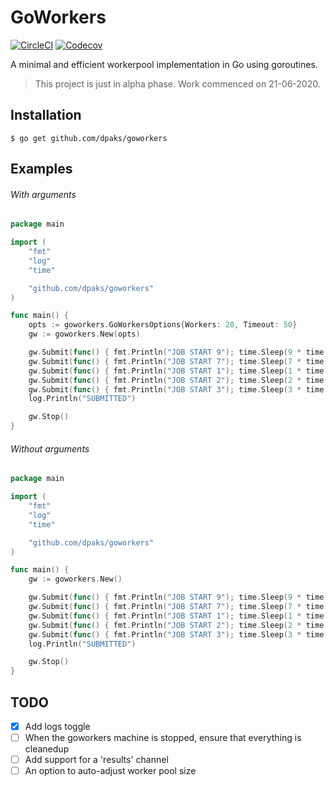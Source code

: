 # GoWorkers
[![CircleCI](https://circleci.com/gh/dpaks/goworkers.svg?style=shield)](https://app.circleci.com/pipelines/github/dpaks/goworkers)
[![Codecov](https://codecov.io/gh/dpaks/goworkers/branch/master/graph/badge.svg)](https://codecov.io/gh/dpaks/goworkers)

A minimal and efficient workerpool implementation in Go using goroutines.
> This project is just in alpha phase. Work commenced on 21-06-2020.

## Installation
```
$ go get github.com/dpaks/goworkers
```

## Examples

###### With arguments
```go
package main

import (
	"fmt"
	"log"
	"time"

	"github.com/dpaks/goworkers"
)

func main() {
    opts := goworkers.GoWorkersOptions{Workers: 20, Timeout: 50}
    gw := goworkers.New(opts)

    gw.Submit(func() { fmt.Println("JOB START 9"); time.Sleep(9 * time.Second); fmt.Println("JOB END 9") })
    gw.Submit(func() { fmt.Println("JOB START 7"); time.Sleep(7 * time.Second); fmt.Println("JOB END 7") })
    gw.Submit(func() { fmt.Println("JOB START 1"); time.Sleep(1 * time.Second); fmt.Println("JOB END 1") })
    gw.Submit(func() { fmt.Println("JOB START 2"); time.Sleep(2 * time.Second); fmt.Println("JOB END 2") })
    gw.Submit(func() { fmt.Println("JOB START 3"); time.Sleep(3 * time.Second); fmt.Println("JOB END 3") })
    log.Println("SUBMITTED")

    gw.Stop()
}
```

###### Without arguments
```go
package main

import (
	"fmt"
	"log"
	"time"

	"github.com/dpaks/goworkers"
)

func main() {
    gw := goworkers.New()

    gw.Submit(func() { fmt.Println("JOB START 9"); time.Sleep(9 * time.Second); fmt.Println("JOB END 9") })
    gw.Submit(func() { fmt.Println("JOB START 7"); time.Sleep(7 * time.Second); fmt.Println("JOB END 7") })
    gw.Submit(func() { fmt.Println("JOB START 1"); time.Sleep(1 * time.Second); fmt.Println("JOB END 1") })
    gw.Submit(func() { fmt.Println("JOB START 2"); time.Sleep(2 * time.Second); fmt.Println("JOB END 2") })
    gw.Submit(func() { fmt.Println("JOB START 3"); time.Sleep(3 * time.Second); fmt.Println("JOB END 3") })
    log.Println("SUBMITTED")

    gw.Stop()
}
```

## TODO
- [x] Add logs toggle
- [ ] When the goworkers machine is stopped, ensure that everything is cleanedup
- [ ] Add support for a 'results' channel
- [ ] An option to auto-adjust worker pool size
